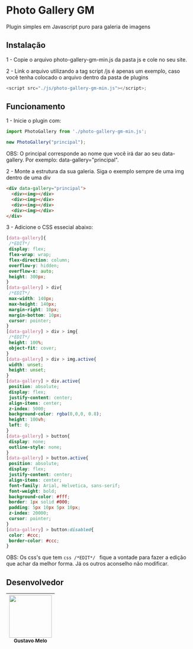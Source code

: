 # Photo Gallery GM
Plugin simples em Javascript puro para galeria de imagens

<h2>Instalação</h2>

1 - Copie o arquivo photo-gallery-gm-min.js da pasta js e cole no seu site.

2 - Link o arquivo utilizando a tag script /js é apenas um exemplo, caso você tenha colocado o arquivo dentro da pasta de plugins
```js
<script src="./js/photo-gallery-gm-min.js"></script>;
```

<h2>Funcionamento</h2>

1 - Inicie o plugin com:
```js
import PhotoGallery from './photo-gallery-gm-min.js';

new PhotoGallery("principal");
```
OBS: O principal corresponde ao nome que você irá dar ao seu data-gallery. Por exemplo: data-gallery="principal".

2 - Monte a estrutura da sua galeria. Siga o exemplo sempre de uma img dentro de uma div

```html
<div data-gallery="principal">
  <div><img></div>
  <div><img></div>
  <div><img></div>
  <div><img></div>
</div>
```

3 - Adicione o CSS essecial abaixo:

```css
[data-gallery]{
 /*EDIT*/
 display: flex;
 flex-wrap: wrap;
 flex-direction: column;
 overflow-y: hidden;
 overflow-x: auto;
 height: 300px;
}
[data-gallery] > div{
 /*EDIT*/
 max-width: 140px;
 max-height: 140px;
 margin-right: 10px;
 margin-bottom: 10px;
 cursor: pointer;
}
[data-gallery] > div > img{
 /*EDIT*/
 height: 100%;
 object-fit: cover;
}
[data-gallery] > div > img.active{
 width: unset;
 height: unset;
}
[data-gallery] > div.active{
 position: absolute;
 display: flex;
 justify-content: center;
 align-items: center;
 z-index: 5000;
 background-color: rgba(0,0,0, 0.8);
 height: 100vh;
 left: 0;
}
[data-gallery] > button{
 display: none;
 outline-style: none;
}
[data-gallery] > button.active{
 position: absolute;
 display: flex;
 justify-content: center;
 align-items: center;
 font-family: Arial, Helvetica, sans-serif;
 font-weight: bold;
 background-color: #fff;
 border: 1px solid #000;
 padding: 5px 10px 5px 10px;
 z-index: 20000;
 cursor: pointer;
}
[data-gallery] > button:disabled{
 color: #ccc;
 border-color: #ccc;
}
```

OBS: Os css's que tem ```css /*EDIT*/ ``` fique a vontade para fazer a edição que achar da melhor forma. Já os outros aconselho não modificar. 

<h2>Desenvolvedor</h2>

[<img src="https://avatars.githubusercontent.com/u/67303534?v=4" width=115 > <br> <sub> Gustavo Melo </sub>](https://github.com/gustavomt3) |
| :---: |
